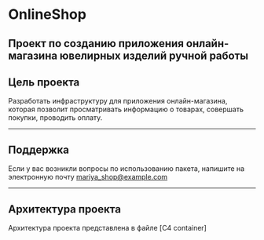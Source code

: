 # OnlineShop
Проект по созданию приложения онлайн-магазина ювелирных изделий ручной работы
--

## Цель проекта
Разработать инфраструктуру для приложения онлайн-магазина, которая позволит просматривать информацию о товарах, совершать покупки, проводить оплату.  

---

## Поддержка
Если у вас возникли вопросы по использованию пакета, напишите на электронную почту mariya_shop@example.com

---

## Архитектура проекта
Архитектура проекта представлена в файле [C4 container]

